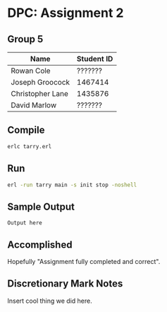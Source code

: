 # DPC: Assignment 2

## Group 5
Name | Student ID
--- | ---
Rowan Cole | ???????
Joseph Groocock | 1467414
Christopher Lane | 1435876
David Marlow | ???????

## Compile
```bash
erlc tarry.erl
```

## Run
```bash
erl -run tarry main -s init stop -noshell
```

## Sample Output
```text
Output here
```

## Accomplished
Hopefully "Assignment fully completed and correct".

## Discretionary Mark Notes
Insert cool thing we did here.